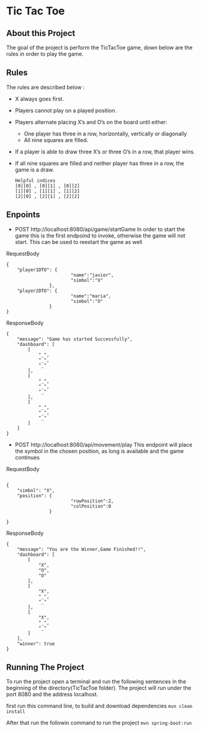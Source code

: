 # Tic Tac Toe


## About this Project

The goal of the project is perform the TicTacToe game, down below are the rules in order to play the game.
## Rules

The rules are described below :

- X always goes first.
- Players cannot play on a played position.
- Players alternate placing X’s and O’s on the board until either:
    - One player has three in a row, horizontally, vertically or diagonally
    - All nine squares are filled.
- If a player is able to draw three X’s or three O’s in a row, that player wins.
- If all nine squares are filled and neither player has three in a row, the game is a draw.

  ```  Note:
  Helpful indices
  [0][0] , [0][1] , [0][2]
  [1][0] , [1][1] , [1][2]
  [2][0] , [2][1] , [2][2]
  ```

## Enpoints
- POST http://localhost:8080/api/game/startGame
In order to start the game this is the first endpoind to invoke, otherwise the game will not start. This can be used to reestart the game as well

RequestBody
```
{
    "player1DTO": {
                        "name":"javier",
                        "simbol":"X"
                },
    "player2DTO": {
                        "name":"maria",
                        "simbol":"O"
                }
}
```

ResponseBody
```
{
    "message": "Game has started Successfully",
    "dashboard": [
        [
            "_",
            "_",
            "_"
        ],
        [
            "_",
            "_",
            "_"
        ],
        [
            "_",
            "_",
            "_"
        ]
    ]
}
```


- POST http://localhost:8080/api/movement/play
  This endpoint will place the symbol in the chosen position, as long is available and the game continues

RequestBody
```

{
    "simbol": "X",
    "position": {
                        "rowPosition":2, 
                        "colPosition":0
                }

}
```


ResponseBody
```
{
    "message": "You are the Winner,Game Finished!!",
    "dashboard": [
        [
            "X",
            "O",
            "O"
        ],
        [
            "X",
            "_",
            "_"
        ],
        [
            "X",
            "_",
            "_"
        ]
    ],
    "winner": true
}
```

## Running The Project
To run the project open a terminal and run the following sentences in the beginning of the directory(TicTacToe folder).
The project will run under the port 8080 and the address localhost.

first run this command line, to build and download dependencies
`mvn clean install`

After that run the followin command to run the project 
`mvn spring-boot:run`
